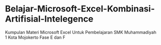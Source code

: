# Belajar-Microsoft-Excel-Kombinasi-Artifisial-Intelegence
Kumpulan Materi Microsoft Excel Untuk Pembelajaran SMK Muhammadiyah 1 Kota Mojokerto Fase E dan F
